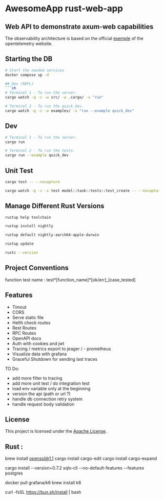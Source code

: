 # AwesomeApp rust-web-app


## Web API to demonstrate axum-web capabilities


The observability architecture is based on the official [exemple](https://opentelemetry.io/docs/demo/architecture/) of the opentelemetry website.


## Starting the DB

```sh
# Start the needed services
docker compose up -d

## Dev (REPL)
```sh
# Terminal 1 - To run the server.
cargo watch -q -c -w src/ -w .cargo/ -x "run"

# Terminal 2 - To run the quick_dev.
cargo watch -q -c -w examples/ -x "run --example quick_dev"
```


## Dev

```sh
# Terminal 1 - To run the server.
cargo run

# Terminal 2 - To run the tests.
cargo run --example quick_dev
```

## Unit Test

```sh
cargo test -- --nocapture

cargo watch -q -c -x test model::task::tests::test_create -- --nocapture
```

## Manage Different Rust Versions

```sh
rustup help toolchain

rustup install nightly

rustup default nightly-aarch64-apple-darwin

rustup update

rustc --version

```

## Project Conventions

function test name : test*[function_name]*[ok/err]\_[case_tested]

## Features
- Timout
- CORS
- Serve static file 
- Helth check routes
- Rest Routes
- RPC Routes
- OpenAPI docs
- Auth with cookies and jwt
- Tracing / metrics export to jeager / - prometheus
- Visualize data with grafana
- Graceful Shutdown for sending last traces

TO Do:
- add more filter to tracing
- add more unit test / do integration test
- load env variable only at the beginning
- version the api (path or url ?)
- handle db connection retry system
- handle request body validation

## License

This project is licensed under the [Apache License](LICENSE).

## Rust : 

brew install openssl@1.1
cargo install cargo-edit
cargo install cargo-expand

cargo install --version=0.7.2 sqlx-cli --no-default-features --features postgres 

docker pull grafana/k6
brew install k6

curl -fsSL https://bun.sh/install | bash